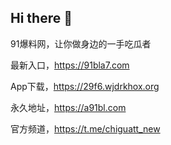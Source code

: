 ## Hi there 👋

91爆料网，让你做身边的一手吃瓜者

最新入口，https://91bla7.com

App下载，https://29f6.wjdrkhox.org

永久地址，https://a91bl.com

官方频道，https://t.me/chiguatt_new
